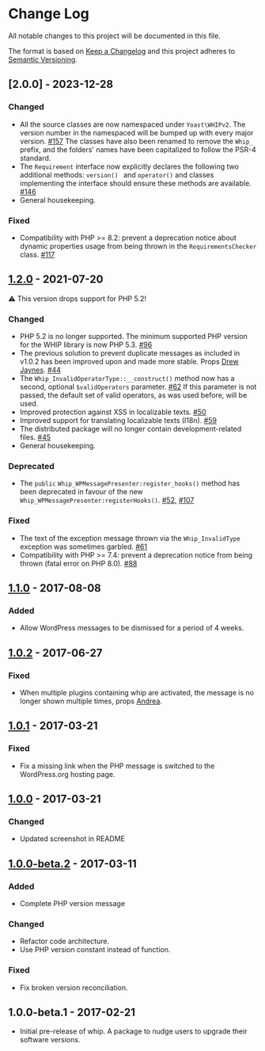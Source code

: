 # Change Log
All notable changes to this project will be documented in this file.

The format is based on [Keep a Changelog](http://keepachangelog.com/)
and this project adheres to [Semantic Versioning](http://semver.org/).

## [2.0.0] - 2023-12-28
### Changed
* All the source classes are now namespaced under `Yoast\WHIPv2`. The version number in the namespaced will be bumped up with every major version. [#157]
    The classes have also been renamed to remove the `Whip_` prefix, and the folders' names have been capitalized to follow the PSR-4 standard.
* The `Requirement` interface now explicitly declares the following two additional methods: `version() ` and `operator()` and classes implementing the interface should ensure these methods are available. [#146]
* General housekeeping.

### Fixed

* Compatibility with PHP >= 8.2: prevent a deprecation notice about dynamic properties usage from being thrown in the `RequirementsChecker` class. [#117]

[#157]: https://github.com/Yoast/whip/pull/157
[#146]: https://github.com/Yoast/whip/pull/146
[#117]: https://github.com/Yoast/whip/pull/117

## [1.2.0] - 2021-07-20

:warning: This version drops support for PHP 5.2!

### Changed
* PHP 5.2 is no longer supported. The minimum supported PHP version for the WHIP library is now PHP 5.3. [#96]
* The previous solution to prevent duplicate messages as included in v1.0.2 has been improved upon and made more stable. Props [Drew Jaynes]. [#44]
* The `Whip_InvalidOperatorType::__construct()` method now has a second, optional `$validOperators` parameter. [#62]
    If this parameter is not passed, the default set of valid operators, as was used before, will be used.
* Improved protection against XSS in localizable texts. [#50]
* Improved support for translating localizable texts (I18n). [#59]
* The distributed package will no longer contain development-related files. [#45]
* General housekeeping.

### Deprecated
* The `public` `Whip_WPMessagePresenter:register_hooks()` method has been deprecated in favour of the new `Whip_WPMessagePresenter:registerHooks()`. [#52], [#107]

### Fixed
* The text of the exception message thrown via the `Whip_InvalidType` exception was sometimes garbled. [#61]
* Compatibility with PHP >= 7.4: prevent a deprecation notice from being thrown (fatal error on PHP 8.0). [#88]

[#44]:  https://github.com/Yoast/whip/pull/44
[#45]:  https://github.com/Yoast/whip/pull/45
[#50]:  https://github.com/Yoast/whip/pull/50
[#52]:  https://github.com/Yoast/whip/pull/52
[#59]:  https://github.com/Yoast/whip/pull/59
[#61]:  https://github.com/Yoast/whip/pull/61
[#62]:  https://github.com/Yoast/whip/pull/62
[#88]:  https://github.com/Yoast/whip/pull/88
[#96]:  https://github.com/Yoast/whip/pull/96
[#107]: https://github.com/Yoast/whip/pull/107

[Drew Jaynes]: https://github.com/DrewAPicture

## [1.1.0] - 2017-08-08
### Added
* Allow WordPress messages to be dismissed for a period of 4 weeks.

## [1.0.2] - 2017-06-27
### Fixed
* When multiple plugins containing whip are activated, the message is no longer shown multiple times, props [Andrea](https://github.com/sciamannikoo).

## [1.0.1] - 2017-03-21
### Fixed
* Fix a missing link when the PHP message is switched to the WordPress.org hosting page.

## [1.0.0] - 2017-03-21
### Changed
* Updated screenshot in README

## [1.0.0-beta.2] - 2017-03-11
### Added
* Complete PHP version message

### Changed
* Refactor code architecture.
* Use PHP version constant instead of function.

### Fixed
* Fix broken version reconciliation.

## 1.0.0-beta.1 - 2017-02-21
* Initial pre-release of whip. A package to nudge users to upgrade their software versions.

[Unreleased]: https://github.com/yoast/whip/compare/1.2.0...HEAD
[1.2.0]: https://github.com/yoast/whip/compare/1.1.0...1.2.0
[1.1.0]: https://github.com/yoast/whip/compare/1.0.2...1.1.0
[1.0.2]: https://github.com/yoast/whip/compare/1.0.1...1.0.2
[1.0.1]: https://github.com/yoast/whip/compare/1.0.0...1.0.1
[1.0.0]: https://github.com/yoast/whip/compare/1.0.0-beta.2...1.0.0
[1.0.0-beta.2]: https://github.com/yoast/whip/compare/1.0.0-beta.1...1.0.0-beta.2
